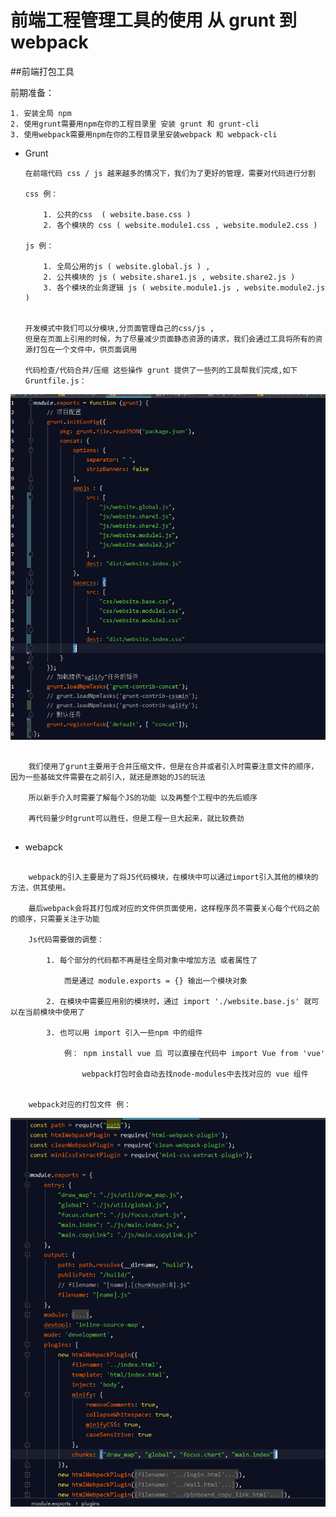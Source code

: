 # 前端工程管理工具的使用 从 grunt 到 webpack

##前端打包工具

前期准备：

    1. 安装全局 npm
    2. 使用grunt需要用npm在你的工程目录里 安装 grunt 和 grunt-cli
    3. 使用webpack需要用npm在你的工程目录里安装webpack 和 webpack-cli

- Grunt

    ~~~
    在前端代码 css / js 越来越多的情况下，我们为了更好的管理，需要对代码进行分割

    css 例：

        1. 公共的css  ( website.base.css )
        2. 各个模块的 css ( website.module1.css , website.module2.css )

    js 例：

        1. 全局公用的js ( website.global.js ) ,
        2. 公共模块的 js ( website.share1.js , website.share2.js )
        3. 各个模块的业务逻辑 js ( website.module1.js , website.module2.js )


    开发模式中我们可以分模块,分页面管理自己的css/js ,  
    但是在页面上引用的时候，为了尽量减少页面静态资源的请求，我们会通过工具将所有的资源打包在一个文件中，供页面调用 

    代码检查/代码合并/压缩 这些操作 grunt 提供了一些列的工具帮我们完成,如下Gruntfile.js： 
    ~~~

![image](webpack-page1.jpg)

~~~

    我们使用了grunt主要用于合并压缩文件，但是在合并或者引入时需要注意文件的顺序，因为一些基础文件需要在之前引入，就还是原始的JS的玩法

    所以新手介入时需要了解每个JS的功能 以及再整个工程中的先后顺序

    再代码量少时grunt可以胜任，但是工程一旦大起来，就比较费劲
    
~~~

- webapck

~~~

    webpack的引入主要是为了将JS代码模块，在模块中可以通过import引入其他的模块的方法，供其使用。
    
    最后webpack会将其打包成对应的文件供页面使用，这样程序员不需要关心每个代码之前的顺序，只需要关注于功能

    Js代码需要做的调整：

        1. 每个部分的代码都不再是往全局对象中增加方法 或者属性了 
        
            而是通过 module.exports = {} 输出一个模块对象

        2. 在模块中需要应用别的模块时，通过 import './website.base.js' 就可以在当前模块中使用了

        3. 也可以用 import 引入一些npm 中的组件  

            例： npm install vue 后 可以直接在代码中 import Vue from 'vue' 

                webpack打包时会自动去找node-modules中去找对应的 vue 组件    


    webpack对应的打包文件 例：

~~~

![image](webpack-page2.jpg) 


